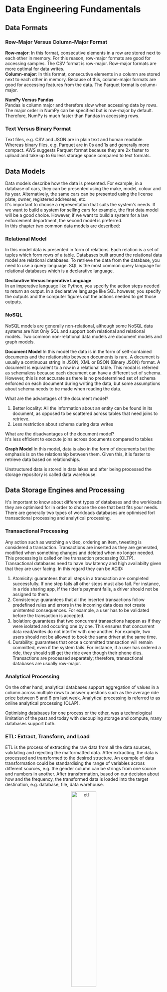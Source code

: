 # Data Engineering Fundamentals
## Data Formats
### Row-Major Versus Column-Major Format
**Row-major**: In this format, consecutive elements in a row are stored next to each other in memory. For this reason, row-major formats are good for accessing samples. The CSV format is row-major. Row-major formats are more optimal for data writes.  
**Column-major**: In this format, consecutive elements in a column are stored next to each other in memory. Because of this, column-major formats are good for accessing features from the data. The Parquet format is column-major.   

**NumPy Versus Pandas**   
Pandas is column major and therefore slow when accessing data by rows. The major order in NumPy can be specified but is row-major by default. Therefore, NumPy is much faster than Pandas in accessing rows.

### Text Versus Binary Format
Text files, e.g. CSV and JSON are in plain text and human readable. Whereas binary files, e.g. Parquet are in 0s and 1s and generally more compact. AWS suggests Parquet format because they are 2x faster to upload and take up to 6x less storage space compared to text formats.

## Data Models
Data models describe how the data is presented. For example, in a database of cars, they can be presented using the make, model, colour and its year. Alternatively, the same cars can be presented using the license plate, owner, registered addresses, etc.   
It's important to choose a representation that suits the system's needs. If we want to build a system for selling cars for example, the first data model will be a good choice. However, if we want to build a system for a law enforcement department, the second model is preferred.    
In this chapter two common data models are described:   
### Relational Model
In this model data is presented in form of relations. Each relation is a set of tuples which form rows of a table. Databases built around the relational data model are relational databases. To retrieve the data from the database, you need to use a query language. SQL is the most common query language for relational databases which is a declarative language.  

**Declarative Versus Imperative Language**   
In an imperative language like Python, you specify the action steps needed to return an output. In a declarative language like SQL however, you specify the outputs and the computer figures out the actions needed to get those outputs.

### NoSQL
NoSQL models are generally non-relational, although some NoSQL data systems are Not Only SQL and support both relational and relational models. Two common non-relational data models are document models and graph models.

**Document Model**
In this model the data is in the form of self-contained documents and the relationship between documents is rare. A document is usually a continuous string in JSON, XML or BSON (Binary JSON) format. A document is equivalent to a row in a relational table. This modal is referred as schemaless because each document can have a different set of schema. However, this is not accurate as there is no predetermined set of schema enforced on each document during writing the data, but some assumptions about schema needs to be made when reading the data.

What are the advantages of the document model?   
1. Better locality: All the information about an entity can be found in its document, as opposed to be scattered across tables that need joins to retrieve.
1. Less restriction about schema during data writes

What are the disadvantages of the document model?   
    It's less efficient to execute joins across documents compared to tables

**Graph Model**
In this model, data is also in the form of documents but the emphasis is on the relationship between them. Given this, it is faster to retrieve data based on relationships.

Unstructured data is stored in data lakes and after being processed the storage repository is called data warehouse.

## Data Storage Engines and Processing
It's important to know about different types of databases and the workloads they are optimised for in order to choose the one that best fits your needs. There are generally two types of workloads databases are optimised forl transactional processing and analytical processing.
### Transactional Processing
Any action such as watching a video, ordering an item, tweeting is considered a transaction. Transactions are inserted as they are generated, modified when something changes and deleted when no longer needed. This processing is called online transaction processing (OLTP). 
Transactional databases need to have low latency and high availabilty given that they are user facing. In this regard they can be ACID:   
1. Atomicity: guarantees that all steps in a transaction are completed successfully. If one step fails all other steps must also fail. For instance, in a ride sharing app, if the rider's payment fails, a driver should not be assigned to them.
1. Consistency: guarantees that all the inserted transactions follow predefined rules and errors in the incoming data does not create unintented consequences. For example, a user has to be validated before the transaction is accepted.
1. Isolation: guarantees that two concurrent transactions happen as if they were isolated and occuring one by one. This ensures that concurrent data read/writes do not interfer with one another. For example, two users should not be allowed to book the same driver at the same time.
1. Durability: guarantees that once a committed transaction will remain committed, even if the system fails. For instance, if a user has ordered a ride, they should still get the ride even though their phone dies.   
Transactions are processed separately; therefore, transactional databases are usually row-major.
### Analytical Processing
On the other hand, analytical databases support aggregation of values in a column across multiple rows to answer questions such as the average ride price between 5 and 6 pm last week. Analytical processing is referred to as online analytical processing (OLAP).

Optimising databases for one process or the other, was a technological limitation of the past and today with decoupling storage and compute, many databases support both.
### ETL: Extract, Transform, and Load
ETL is the process of extracting the raw data from all the data sources, validating and rejecting the malformatted data. After extracting, the data is processed and transformed to the desired structure. An example of data transformation could be standardising the range of variables across different sources, e.g. the gender column can be strings from one source and numbers in another. After transformation, based on our decision about how and the frequency, the transformed data is loaded into the target destination, e.g. database, file, data warehouse.
  <center>
    <img src="images/ETL.jpg" width="40%" alt="etl" title="etl">
  </center>

### ELT: Extract, Load, and Transform
If we are not sure of the transformed data schema, we can store all the data in a data lake and leave the transformation to the application after loading the data into it. If the size of the data stored is very large, this process can become inefficient. 
## Modes of Dataflow
Usually in a real-world setting data flows from one process to another. There are three main modes of dataflow:
1. Data passing through databases
1. Data passing through services using requests, e.g. requests provided by REST and RPC APIs
1. Data passing through a real-time transport such as Apache Kafka and Amazon Kinesis

### Data Passing Through Databases
This is the easiest yet least practical mode of dataflow. In this setting, two processes will need access to the same database, e.g. process A writes to the database and process B reads that data from the database. Access to the same database may not be feasible if the two processes belong to different companies. Also, database read and writes increases latency and is not suitable for consumer-facing applications with low-latency requirements.

### Data Passing Through Services
A service is a process that can be accessed remotely, e.g. through a network. To pass data between processes through a network, the process that needs data, let's call it process A, needs to send the process with data, let's call it process B, a request with what it needs. For this request-driven communication to happen, B needs to be exposed to A as a service. If B needs any data from A, process A also needs to be exposed to B as a service. These services can be run by different companies. For example, a service can be from a stock exchange company that keeps track of current market prices. Another service can be an investment firm that requests the current stock prices to predict the future prices.
Services can also be part of the same application. Separating different processes into their own services allows each componenet to be developed, tested, and maintained independently of one another. This structure is known as the microservice architecture.   

**Microservices in an ML application**
Consider that a ride-sharing app has three services:
1. Driver Management Service: Predicts the number of available drivers in the next minute in any given area.
1. Ride Management Service: Predicts how many rides will be requested in the next minute in any given area.
1. Price Optimisation Service: Predicts the optimal price for each ride. The price has to be high enough for the drivers to accept but low enough for riders to be willing to accept the ride.   

Since the ride prices are affected by supply and demand, the price optimisation service needs data from both other services. Each time a user requests a ride, the price optimisation service requests the predicted number of drivers and riders from the ride management service and ride management services respectively.  
The most common styles of requests for dataflow through networks are REST (representational state transfer) and RPC (remote procedure call).

### Data Passing Through Real-Time Transport
Imagine in the example above that instead of the price optimisation service only requesting data from the other two services, each service needing data from the other two in order to make its prediction, e.g. the driver management service requesting the predicted prices from the price optimisation service to incentivise the drivers. The figure below shows the architecture. 
  <center>
    <img src="images/request_driven.jpg" width="40%" alt="etl" title="etl">
  </center>
As can be seen, this interservice data passing can become very complicated as number of services grows. In addition, request-driven dataflows are synchronous: the target has to listen to the request for it to go through. If the target is down, the requester will keep sending the request until it times out. Also, if the sender service goes down before it receives a response, the response will be lost. Request-driven architecture works best for systems that rely on logic rather than data.   
A solution to this inefficient architecture can be using a broker. All services broadcast their updated predictions to this broker and any service that needs others' predictions can request the most recent updates from the broker rather than directly from each service.    
Databases can be used as a broker; each service writes data to it and other services read it, but this is slow. A better way is to use in-memory storage such as real-time transports. Data broadcast to a real-time transport is called an event. For this reason, a real-time transport architecture is called event-driven and a real-time transport is called an event bus.    
The two most common types of real-time transports are pub-sub (publish-subscribe) and message queue.    
  <center>
    <img src="images/broker.jpg" width="40%" alt="etl" title="etl">
  </center>

**Pubsub**   
In this model, any service can publish to different topics and any service subscribed to those topics can read all the events published to it. The services that produce data don't care about what services consume their data. Pubsub solutions usually have a retention policy where they keep the data in the real-time transport for a period of time, e.g. a week and delete them or move them to a permanent storage such as Amazon S3.   
Examples of pubsub solutions are Apache Kafka and Amazon Kinesis. 
  <center>
    <img src="images/retention.jpg" width="40%" alt="etl" title="etl">
  </center>

**Message Queue**
In this modal an event known as a message usually has intended consumers. The message queue is responsible for getting the message to the right consumers. Examples of message queues are Apache RockerMQ and RabbitMQ.

## Batch Processing Versus Stream Processing
When data processing is done on historical data, i.e. data in data storage engines such as, warehouses, it is considered batch processing. Batch processes happen periodically, for example once a day and is usually perfomed to compute features that change less frequently such as a driver's ratings. MapReduce and Spark are some examples of distributed systems that process batch data efficiently. Features extracted from batch processing are called static features.   
Stream processing on the other hand, is perfomed more frequently, e.g. once every 5 minutes or whenever a request comes in from the user.    
The strength of stream processing is in its statefulness. This reduces the redundacies in computations. For example, consider a batch process that processes the user engagement in the last 30 days every day. Everyday the process recomputes information of the first 29 days. However, a stream process will join today's information with the old information. Features computed through stream processig are called dynamic features.    
You usually need both static and dynamic features in you machine learning system, so you need and infrastructure that allows you to do both.   
To do computation on stream data, you need a stream computation engine (the way MapReduce and Spark are batch computation engines). For simple stream computations, built-in stream computation capacity of real-time transports like Apache Kafka are sufficient, but ML systems that leverage streaming computation are rarely simple. The number of stream features in applications like fraud detections are easily in the order of hundreds if not thousands. The feature extraction logic can require joins and aggregations along different dimensions. For these cases, tools like Apache Flink, KSQL and Spark Streaming are good options. The first two are more well-known and provide a nice SQL abstraction.    

**Why is stream processing more difficult?**
1. The data amount is unbounded
1. Data comes in at variable rates and speeds

For these reasons it's easier to make a stream processor do batch processing than the other way around.